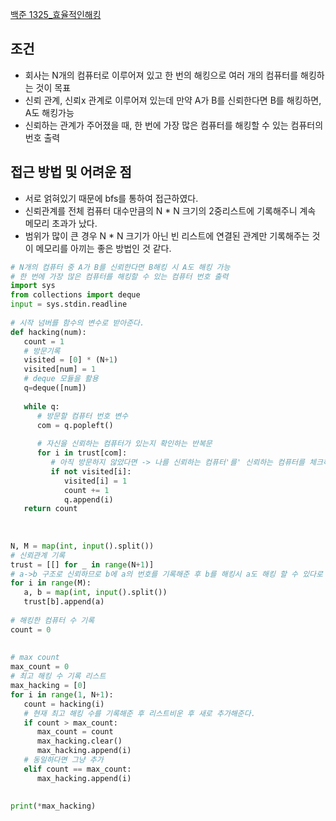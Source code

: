 [백준 1325_효율적인해킹](https://www.acmicpc.net/problem/1325)

## 조건
- 회사는 N개의 컴퓨터로 이루어져 있고 한 번의 해킹으로 여러 개의 컴퓨터를 해킹하는 것이 목표
- 신뢰 관계, 신뢰x 관계로 이루어져 있는데 만약 A가 B를 신뢰한다면 B를 해킹하면, A도 해킹가능
- 신뢰하는 관계가 주어졌을 때, 한 번에 가장 많은 컴퓨터를 해킹할 수 있는 컴퓨터의 번호 출력


## 접근 방법 및 어려운 점
- 서로 얽혀있기 때문에 bfs를 통하여 접근하였다.
- 신뢰관계를 전체 컴퓨터 대수만큼의 N * N 크기의 2중리스트에 기록해주니 계속 메모리 초과가 났다.
- 범위가 많이 큰 경우 N * N 크기가 아닌 빈 리스트에 연결된 관계만 기록해주는 것이 메모리를 아끼는 좋은 방법인 것 같다.

```python
# N개의 컴퓨터 중 A가 B를 신뢰한다면 B해킹 시 A도 해킹 가능  
# 한 번에 가장 많은 컴퓨터를 해킹할 수 있는 컴퓨터 번호 출력  
import sys  
from collections import deque  
input = sys.stdin.readline  
  
# 시작 넘버를 함수의 변수로 받아준다.  
def hacking(num):  
   count = 1  
   # 방문기록  
   visited = [0] * (N+1)  
   visited[num] = 1  
   # deque 모듈을 활용  
   q=deque([num])  
  
   while q:  
      # 방문할 컴퓨터 번호 변수  
      com = q.popleft()  
  
      # 자신을 신뢰하는 컴퓨터가 있는지 확인하는 반복문  
      for i in trust[com]:  
         # 아직 방문하지 않았다면 -> 나를 신뢰하는 컴퓨터'를' 신뢰하는 컴퓨터를 체크하기 위한 조건문  
         if not visited[i]:  
            visited[i] = 1  
            count += 1  
            q.append(i)  
   return count  
  
  
  
N, M = map(int, input().split())  
# 신뢰관계 기록  
trust = [[] for _ in range(N+1)]  
# a->b 구조로 신뢰하므로 b에 a의 번호를 기록해준 후 b를 해킹시 a도 해킹 할 수 있다로 생각  
for i in range(M):  
   a, b = map(int, input().split())  
   trust[b].append(a)  
  
# 해킹한 컴퓨터 수 기록  
count = 0  
  
  
# max count  
max_count = 0  
# 최고 해킹 수 기록 리스트  
max_hacking = [0]  
for i in range(1, N+1):  
   count = hacking(i)  
   # 현재 최고 해킹 수를 기록해준 후 리스트비운 후 새로 추가해준다.  
   if count > max_count:  
      max_count = count  
      max_hacking.clear()  
      max_hacking.append(i)  
   # 동일하다면 그냥 추가  
   elif count == max_count:  
      max_hacking.append(i)  
  

print(*max_hacking)
```